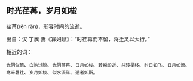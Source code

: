 
## 时光荏苒，岁月如梭

荏苒(rěn rǎn)，形容时间的流逝。

出自：汉 丁廙 妻《寡妇赋》：“时荏苒而不留，将迁灵以大行。”

相近的词：

`光阴似箭`、`白驹过隙`、`光阴荏苒`、`日月如梭`、`转瞬即逝`、`斗转星移`、`时日如飞`、`日月如流`、`寒来暑往`、`岁月如梭`、`似水流年`、`逝者如斯`。
